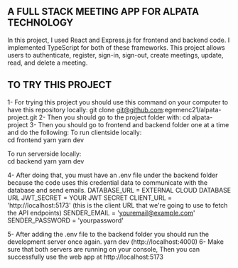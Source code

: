 ## A FULL STACK MEETING APP FOR ALPATA TECHNOLOGY
  In this project, I used React and Express.js for frontend and backend code. I implemented TypeScript for both of these frameworks. This project allows users to authenticate, register, sign-in, sign-out, create meetings, update, read, and delete a meeting.

## TO TRY THIS PROJECT
1-  For trying this project you should use this command on your computer to have this repository locally:  git clone git@github.com:egemenc21/alpata-project.git 
2- Then you should go to the project folder with: cd alpata-project
3- Then you should go to frontend and backend folder one at a time and do the following: 
   To run clientside locally:    
    cd frontend 
    yarn
    yarn dev
    
   To run serverside locally:    
    cd backend 
    yarn
    yarn dev
  
4- After doing that, you must have an .env file under the backend folder because the code uses this credential data to communicate with the database and send emails.
  DATABASE_URL = EXTERNAL CLOUD DATABASE URL
  JWT_SECRET = YOUR JWT SECRET
  CLIENT_URL = 'http://localhost:5173' (this is the client URL that we're going to use to fetch the API endpoints)
  SENDER_EMAIL = 'youremail@example.com'
  SENDER_PASSWORD = 'yourpassword'

5- After adding the .env file to the backend folder you should run the development server once again.
   yarn dev (http://localhost:4000)
6- Make sure that both servers are running on your console, Then you can successfully use the web app at http://localhost:5173 
